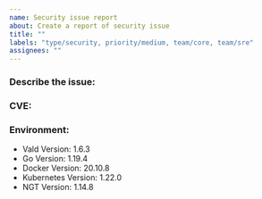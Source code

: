 ```yaml
---
name: Security issue report
about: Create a report of security issue
title: ""
labels: "type/security, priority/medium, team/core, team/sre"
assignees: ""
---
```


### Describe the issue:

<!-- A clear and concise description of what the issue is. -->

### CVE:

### Environment:

<!--- Please change the versions below along with your environment -->

- Vald Version: 1.6.3
- Go Version: 1.19.4
- Docker Version: 20.10.8
- Kubernetes Version: 1.22.0
- NGT Version: 1.14.8
